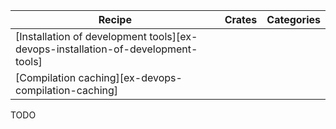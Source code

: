 | Recipe | Crates | Categories |
|--------|--------|------------|
| [Installation of development tools][ex-devops-installation-of-development-tools] |  |  |
| [Compilation caching][ex-devops-compilation-caching] |  |  |

<div class="hidden">
TODO
</div>
